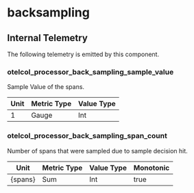 [comment]: <> (Code generated by mdatagen. DO NOT EDIT.)

# backsampling

## Internal Telemetry

The following telemetry is emitted by this component.

### otelcol_processor_back_sampling_sample_value

Sample Value of the spans.

| Unit | Metric Type | Value Type |
| ---- | ----------- | ---------- |
| 1 | Gauge | Int |

### otelcol_processor_back_sampling_span_count

Number of spans that were sampled due to sample decision hit.

| Unit | Metric Type | Value Type | Monotonic |
| ---- | ----------- | ---------- | --------- |
| {spans} | Sum | Int | true |
